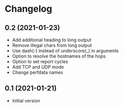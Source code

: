 Changelog
=========

0.2 (2021-01-23)
----------------

- Add additional heading to long output
- Remove illegal chars from long output
- Use dash(-) instead of underscore(_) in arguments
- Option to resolve the hostnames of the hops
- Option to set report cycles
- Add TCP and UDP mode
- Change perfdata names

0.1 (2021-01-21)
----------------

- Initial version
